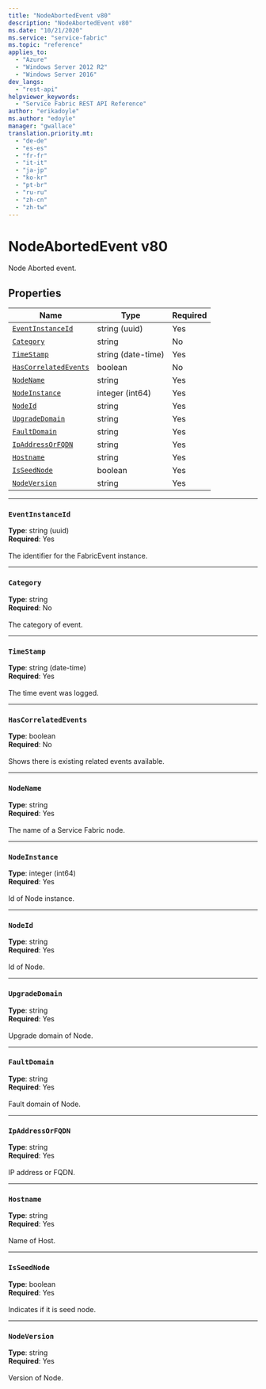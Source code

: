 ```yaml
---
title: "NodeAbortedEvent v80"
description: "NodeAbortedEvent v80"
ms.date: "10/21/2020"
ms.service: "service-fabric"
ms.topic: "reference"
applies_to: 
  - "Azure"
  - "Windows Server 2012 R2"
  - "Windows Server 2016"
dev_langs: 
  - "rest-api"
helpviewer_keywords: 
  - "Service Fabric REST API Reference"
author: "erikadoyle"
ms.author: "edoyle"
manager: "gwallace"
translation.priority.mt: 
  - "de-de"
  - "es-es"
  - "fr-fr"
  - "it-it"
  - "ja-jp"
  - "ko-kr"
  - "pt-br"
  - "ru-ru"
  - "zh-cn"
  - "zh-tw"
---
```

# NodeAbortedEvent v80

Node Aborted event.

## Properties
| Name | Type | Required |
| --- | --- | --- |
| [`EventInstanceId`](#eventinstanceid) | string (uuid) | Yes |
| [`Category`](#category) | string | No |
| [`TimeStamp`](#timestamp) | string (date-time) | Yes |
| [`HasCorrelatedEvents`](#hascorrelatedevents) | boolean | No |
| [`NodeName`](#nodename) | string | Yes |
| [`NodeInstance`](#nodeinstance) | integer (int64) | Yes |
| [`NodeId`](#nodeid) | string | Yes |
| [`UpgradeDomain`](#upgradedomain) | string | Yes |
| [`FaultDomain`](#faultdomain) | string | Yes |
| [`IpAddressOrFQDN`](#ipaddressorfqdn) | string | Yes |
| [`Hostname`](#hostname) | string | Yes |
| [`IsSeedNode`](#isseednode) | boolean | Yes |
| [`NodeVersion`](#nodeversion) | string | Yes |

____
### `EventInstanceId`
__Type__: string (uuid) <br/>
__Required__: Yes<br/>
<br/>
The identifier for the FabricEvent instance.

____
### `Category`
__Type__: string <br/>
__Required__: No<br/>
<br/>
The category of event.

____
### `TimeStamp`
__Type__: string (date-time) <br/>
__Required__: Yes<br/>
<br/>
The time event was logged.

____
### `HasCorrelatedEvents`
__Type__: boolean <br/>
__Required__: No<br/>
<br/>
Shows there is existing related events available.

____
### `NodeName`
__Type__: string <br/>
__Required__: Yes<br/>
<br/>
The name of a Service Fabric node.

____
### `NodeInstance`
__Type__: integer (int64) <br/>
__Required__: Yes<br/>
<br/>
Id of Node instance.

____
### `NodeId`
__Type__: string <br/>
__Required__: Yes<br/>
<br/>
Id of Node.

____
### `UpgradeDomain`
__Type__: string <br/>
__Required__: Yes<br/>
<br/>
Upgrade domain of Node.

____
### `FaultDomain`
__Type__: string <br/>
__Required__: Yes<br/>
<br/>
Fault domain of Node.

____
### `IpAddressOrFQDN`
__Type__: string <br/>
__Required__: Yes<br/>
<br/>
IP address or FQDN.

____
### `Hostname`
__Type__: string <br/>
__Required__: Yes<br/>
<br/>
Name of Host.

____
### `IsSeedNode`
__Type__: boolean <br/>
__Required__: Yes<br/>
<br/>
Indicates if it is seed node.

____
### `NodeVersion`
__Type__: string <br/>
__Required__: Yes<br/>
<br/>
Version of Node.
